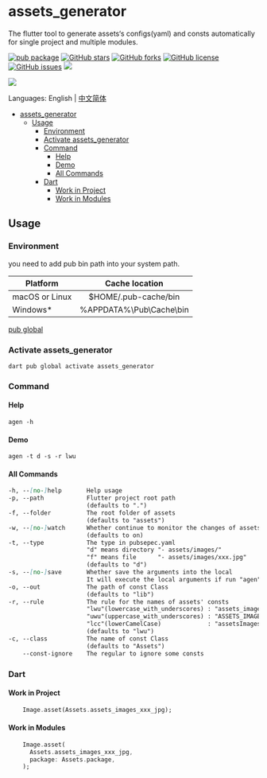# assets_generator

The flutter tool to generate assets‘s configs(yaml) and consts automatically for single project and multiple modules.

[![pub package](https://img.shields.io/pub/v/assets_generator.svg)](https://pub.dartlang.org/packages/assets_generator) [![GitHub stars](https://img.shields.io/github/stars/fluttercandies/assets_generator)](https://github.com/fluttercandies/assets_generator/stargazers) [![GitHub forks](https://img.shields.io/github/forks/fluttercandies/assets_generator)](https://github.com/fluttercandies/assets_generator/network) [![GitHub license](https://img.shields.io/github/license/fluttercandies/assets_generator)](https://github.com/fluttercandies/assets_generator/blob/master/LICENSE) [![GitHub issues](https://img.shields.io/github/issues/fluttercandies/assets_generator)](https://github.com/fluttercandies/assets_generator/issues) <a href="https://qm.qq.com/q/ZyJbSVjfSU"><img src="https://img.shields.io/badge/dynamic/yaml?url=https%3A%2F%2Fraw.githubusercontent.com%2Ffluttercandies%2F.github%2Frefs%2Fheads%2Fmain%2Fdata.yml&query=%24.qq_group_number&style=for-the-badge&label=QQ%E7%BE%A4&logo=qq&color=1DACE8" /></a>

![](assets_generator.gif)

Languages: English | [中文简体](README-ZH.md)

- [assets_generator](#assets_generator)
  - [Usage](#usage)
    - [Environment](#environment)
    - [Activate assets_generator](#activate-assets_generator)
    - [Command](#command)
      - [Help](#help)
      - [Demo](#demo)
      - [All Commands](#all-commands)
    - [Dart](#dart)
      - [Work in Project](#work-in-project)
      - [Work in Modules](#work-in-modules)

## Usage

### Environment

you need to add pub bin path into your system path.

| Platform       |     Cache  location     |
| -------------- | :---------------------: |
| macOS or Linux |  $HOME/.pub-cache/bin   |
| Windows*       | %APPDATA%\Pub\Cache\bin |

[pub global](https://dart.dev/tools/pub/cmd/pub-global)

### Activate assets_generator

 `dart pub global activate assets_generator`

### Command

#### Help

`agen -h`

#### Demo

`agen -t d -s -r lwu`

#### All Commands

``` markdown
-h, --[no-]help       Help usage
-p, --path            Flutter project root path
                      (defaults to ".")
-f, --folder          The root folder of assets
                      (defaults to "assets")
-w, --[no-]watch      Whether continue to monitor the changes of assets
                      (defaults to on)
-t, --type            The type in pubsepec.yaml
                      "d" means directory "- assets/images/"
                      "f" means file      "- assets/images/xxx.jpg"
                      (defaults to "d")
-s, --[no-]save       Whether save the arguments into the local
                      It will execute the local arguments if run "agen" without any arguments
-o, --out             The path of const Class
                      (defaults to "lib")
-r, --rule            The rule for the names of assets' consts
                      "lwu"(lowercase_with_underscores) : "assets_images_xxx_jpg"
                      "uwu"(uppercase_with_underscores) : "ASSETS_IMAGES_XXX_JPG"
                      "lcc"(lowerCamelCase)             : "assetsImagesXxxJpg"
                      (defaults to "lwu")
-c, --class           The name of const Class
                      (defaults to "Assets")
    --const-ignore    The regular to ignore some consts
```

### Dart

#### Work in Project

``` dart
    Image.asset(Assets.assets_images_xxx_jpg);
```

#### Work in Modules

``` dart
    Image.asset(
      Assets.assets_images_xxx_jpg,
      package: Assets.package,
    );
```